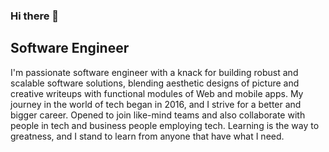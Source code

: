 ### Hi there 👋

## Software Engineer

I'm passionate software engineer with a knack for building robust and scalable software solutions, blending aesthetic designs of picture and creative writeups with functional modules of Web and mobile apps.  My journey in the world of tech began in 2016, and I strive for a better and bigger career. Opened to join like-mind teams and also collaborate with people in tech and business people employing tech. Learning is the way to greatness, and I stand to learn from anyone that have what I need.
